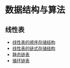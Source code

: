 # 数据结构与算法


## 线性表
- [线性表的顺序存储结构](https://github.com/carvetime/study-arithmetic/blob/master/01-%E7%BA%BF%E6%80%A7%E8%A1%A8/01-%E7%BA%BF%E6%80%A7%E8%A1%A8-%E9%A1%BA%E5%BA%8F%E5%AD%98%E5%82%A8/01-%E7%BA%BF%E6%80%A7%E8%A1%A8-%E9%A1%BA%E5%BA%8F%E5%AD%98%E5%82%A8.md)
- [线性表的链式存储结构](https://github.com/carvetime/study-arithmetic/blob/master/01-%E7%BA%BF%E6%80%A7%E8%A1%A8/02-%E7%BA%BF%E6%80%A7%E8%A1%A8-%E9%93%BE%E5%BC%8F%E5%AD%98%E5%82%A8/02-%E7%BA%BF%E6%80%A7%E8%A1%A8-%E9%93%BE%E5%BC%8F%E5%AD%98%E5%82%A8.md)
- [静态链表](https://github.com/carvetime/study-arithmetic/blob/master/01-%E7%BA%BF%E6%80%A7%E8%A1%A8/03-%E9%9D%99%E6%80%81%E9%93%BE%E8%A1%A8/03-%E9%9D%99%E6%80%81%E9%93%BE%E8%A1%A8.md)
- [循环链表](https://github.com/carvetime/study-arithmetic/blob/master/01-%E7%BA%BF%E6%80%A7%E8%A1%A8/04-%E7%BA%BF%E6%80%A7%E8%A1%A8-%E5%BE%AA%E7%8E%AF%E9%93%BE%E8%A1%A8/04-%E5%BE%AA%E7%8E%AF%E9%93%BE%E8%A1%A8.md)
